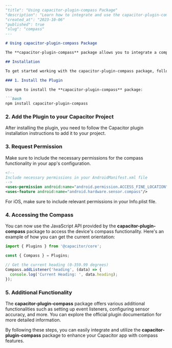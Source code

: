 ```md
---
"title": "Using capacitor-plugin-compass Package"
"description": "Learn how to integrate and use the capacitor-plugin-compass package to add compass functionality in your Capacitor apps."
"created_at": "2023-10-06"
"published": true
"slug": "compass"
---

# Using capacitor-plugin-compass Package

The **capacitor-plugin-compass** package allows you to integrate a compass feature into your Capacitor apps. This plugin provides access to the device's orientation sensor to determine the direction the device is pointing. By following the steps below, you can easily add compass functionality to your Ionic applications.

## Installation

To get started working with the capacitor-plugin-compass package, follow the steps below:

### 1. Install the Plugin

Use npm to install the **capacitor-plugin-compass** package:

```bash
npm install capacitor-plugin-compass
```

### 2. Add the Plugin to your Capacitor Project

After installing the plugin, you need to follow the Capacitor plugin installation instructions to add it to your project.

### 3. Request Permission

Make sure to include the necessary permissions for the compass functionality in your app's configuration.

```xml
<!--
Include necessary permissions in your AndroidManifest.xml file
-->
<uses-permission android:name="android.permission.ACCESS_FINE_LOCATION" />
<uses-feature android:name="android.hardware.sensor.compass"/>
```

For iOS, make sure to include relevant permissions in your Info.plist file.

### 4. Accessing the Compass

You can now use the JavaScript API provided by the **capacitor-plugin-compass** package to access the device's compass functionality. Here's an example of how you can get the current orientation:

```typescript
import { Plugins } from '@capacitor/core';

const { Compass } = Plugins;

// Get the current heading (0-359.99 degrees)
Compass.addListener('heading', (data) => {
  console.log('Current Heading: ', data.heading);
});
```

### 5. Additional Functionality

The **capacitor-plugin-compass** package offers various additional functionalities such as setting up event listeners, configuring sensor accuracy, and more. You can explore the official plugin documentation for more detailed information.

By following these steps, you can easily integrate and utilize the **capacitor-plugin-compass** package to enhance your Capacitor app with compass features.
```